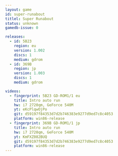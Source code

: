 ```yaml
---
layout: game
id: super-runabout
titlel: Super Runabout
status: unknown
gamedb-issue: 0

releases:
  - id: 5B23
    region: eu
    version: 1.002
    discs: 1
    medium: gdrom
  - id: 369B
    region: jp
    version: 1.003
    discs: 1
    medium: gdrom

videos:
  - fingerprint: 5B23 GD-ROM1/1 eu
    title: Intro auto run
    hw: i7 2720qm, GeForce 540M
    yt: eKcPlqwOjPo
    git: d59197f84353d7d2b746383e9277d9ed7c8c4053
    platform: win86-release
  - fingerprint: 369B GD-ROM1/1 jp
    title: Intro auto run
    hw: i7 2720qm, GeForce 540M
    yt: KmFXZ082BUQ
    git: d59197f84353d7d2b746383e9277d9ed7c8c4053
    platform: win86-release
---
```

